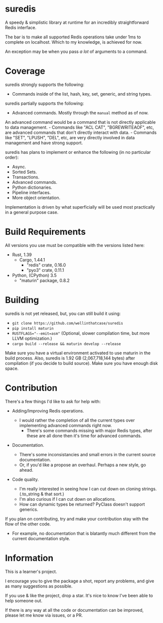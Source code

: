 # suredis
A speedy & simplistic library at runtime for an incredibly straightforward Redis interface.

The bar is to make all supported Redis operations take under 1ms to complete on localhost. Which to my knowledge, is achieved for now. 

An exception may be when you pass *a lot* of arguments to a command.

# Coverage
suredis strongly supports the following:
  - Commands inside of the list, hash, key, set, generic, and string types. 

suredis partially supports the following: 
  - Advanced commands. Mostly through the `manual` method as of now.

  An advanced command would be a command that is not directly applicable to data management. 
    - Commands like "ACL CAT", "BGREWRITEAOF", etc, are advanced commands that don't directly interact with data. 
    - Commands like "SET", "LPUSH", "DEL", etc, are very directly involved in data management and have strong support.

suredis has plans to implement or enhance the following (in no particular order):
  - Async.
  - Sorted Sets.
  - Transactions.
  - Advanced commands. 
  - Python dictionaries. 
  - Pipeline interfaces.
  - More object orientation.

Implementation is driven by what superficially will be used most practically in a general purpose case.

# Build Requirements
All versions you use must be compatible with the versions listed here:
  - Rust, 1.39
    - Cargo, 1.44.1
      - "redis" crate, 0.16.0
      - "pyo3" crate, 0.11.1
  - Python, (CPython) 3.5
    - "maturin" package, 0.8.2
    
# Building
suredis is not yet released, but, you can still build it using:
  - `git clone https://github.com/wellinthatcase/suredis`
  - `pip install maturin`
  - `RUSTFLAGS="--emit=asm"` (Optional, slower compilation time, but more LLVM optimization.)
  - `cargo build --release && maturin develop --release`

Make sure you have a virtual environment activated to use maturin in the build process.
Also, suredis is 1.92 GB (2,067,718,144 bytes) after compilation (if you decide to build source). Make sure you have enough disk space. 

# Contribution 
There's a few things I'd like to ask for help with: 
  - Adding/Improving Redis operations. 
    - I would rather the completion of all the current types over implementing advanced commands right now. 
      - There's some commands missing with major Redis types, after these are all done then it's time for advanced commands. 

  - Documentation. 
    - There's some inconsistancies and small errors in the current source documentation.
    - Or, if you'd like a propose an overhaul. Perhaps a new style, go ahead.

  - Code quality. 
    - I'm really interested in seeing how I can cut down on cloning strings. (.to_string & that sort.)
    - I'm also curious if I can cut down on allocations. 
    - How can dynamic types be returned? PyClass doesn't support generics. 

If you plan on contributing, try and make your contribution stay with the flow of the other code. 
  - For example, no documentation that is blatantly much different from the current documentation style.

# Information
  This is a learner's project.

  I encourage you to give the package a shot, report any problems, and give as many suggestions as possible.

  If you use & like the project, drop a star. It's nice to know I've been able to help someone out. 

  If there is any way at all the code or documentation can be improved, please let me know via issues, or a PR.
